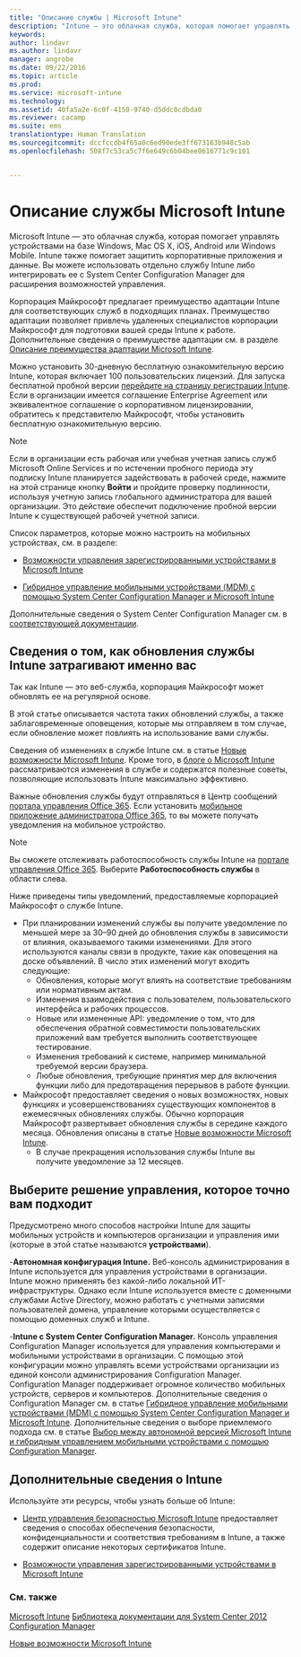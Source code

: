 ```yaml
---
title: "Описание службы | Microsoft Intune"
description: "Intune — это облачная служба, которая помогает управлять устройствами на базе Windows, iOS, Mac OS X, Android и Windows Mobile."
keywords: 
author: lindavr
ms.author: lindavr
manager: angrobe
ms.date: 09/22/2016
ms.topic: article
ms.prod: 
ms.service: microsoft-intune
ms.technology: 
ms.assetid: 40fa5a2e-6c0f-4150-9740-d5ddc0cdbda0
ms.reviewer: cacamp
ms.suite: ems
translationtype: Human Translation
ms.sourcegitcommit: dccfccdb4f65a0c6ed90ede3ff673163b948c5ab
ms.openlocfilehash: 508f7c53ca5c7f6e649c6b04bee0616771c9c101


---
```


# <a name="microsoft-intune-service-description"></a>Описание службы Microsoft Intune

Microsoft Intune — это облачная служба, которая помогает управлять устройствами на базе Windows, Mac OS X, iOS, Android или Windows Mobile. Intune также помогает защитить корпоративные приложения и данные. Вы можете использовать отдельно службу Intune либо интегрировать ее с System Center Configuration Manager для расширения возможностей управления.

Корпорация Майкрософт предлагает преимущество адаптации Intune для соответствующих служб в подходящих планах. Преимущество адаптации позволяет привлечь удаленных специалистов корпорации Майкрософт для подготовки вашей среды Intune к работе. Дополнительные сведения о преимуществе адаптации см. в разделе [Описание преимущества адаптации Microsoft Intune](http://go.microsoft.com/fwlink/?LinkId=619281).

Можно установить 30-дневную бесплатную ознакомительную версию Intune, которая включает 100 пользовательских лицензий. Для запуска бесплатной пробной версии [перейдите на страницу регистрации Intune](http://www.microsoft.com/en-us/server-cloud/products/microsoft-intune/). Если в организации имеется соглашение Enterprise Agreement или эквивалентное соглашение о корпоративном лицензировании, обратитесь к представителю Майкрософт, чтобы установить бесплатную ознакомительную версию.

> [!NOTE]
> Если в организации есть рабочая или учебная учетная запись служб Microsoft Online Services и по истечении пробного периода эту подписку Intune планируется задействовать в рабочей среде, нажмите на этой странице кнопку **Войти** и пройдите проверку подлинности, используя учетную запись глобального администратора для вашей организации. Это действие обеспечит подключение пробной версии Intune к существующей рабочей учетной записи.

Список параметров, которые можно настроить на мобильных устройствах, см. в разделе:

-   [Возможности управления зарегистрированными устройствами в Microsoft Intune](/intune/get-started/mobile-device-management-capabilities-in-microsoft-intune)

-   [Гибридное управление мобильными устройствами (MDM) с помощью System Center Configuration Manager и Microsoft Intune](https://technet.microsoft.com/library/mt627883.aspx)

Дополнительные сведения о System Center Configuration Manager см. в [соответствующей документации](https://technet.microsoft.com/library/mt346023.aspx).

## <a name="learn-how-intune-service-updates-affect-you"></a>Сведения о том, как обновления службы Intune затрагивают именно вас
Так как Intune — это веб-служба, корпорация Майкрософт может обновлять ее на регулярной основе.

В этой статье описывается частота таких обновлений службы, а также заблаговременные оповещения, которые мы отправляем в том случае, если обновление может повлиять на использование вами службы.

Сведения об изменениях в службе Intune см. в статье [Новые возможности Microsoft Intune](/intune/deploy-use/whats-new-in-microsoft-intune). Кроме того, в [блоге о Microsoft Intune](http://blogs.technet.com/b/microsoftintune/) рассматриваются изменения в службе и содержатся полезные советы, позволяющие использовать Intune максимально эффективно.

Важные обновления службы будут отправляться в Центр сообщений [портала управления Office 365](https://portal.office.com/Admin/Default.aspx). Если установить [мобильное приложение администратора Office 365](https://support.office.com/article/Office-365-Admin-Mobile-App-e16f6421-2a1a-4142-bf9d-9846600a060a), то вы можете получать уведомления на мобильное устройство.

> [!NOTE]
> Вы сможете отслеживать работоспособность службы Intune на [портале управления Office 365](https://portal.office.com/Admin/Default.aspx). Выберите **Работоспособность службы** в области слева.  

Ниже приведены типы уведомлений, предоставляемые корпорацией Майкрософт о службе Intune.
-   При планировании изменений службы вы получите уведомление по меньшей мере за 30–90 дней до обновления службы в зависимости от влияния, оказываемого такими изменениями. Для этого используются каналы связи в продукте, такие как оповещения на доске объявлений. В число этих изменений могут входить следующие:
    * Обновления, которые могут влиять на соответствие требованиям или нормативным актам.
    * Изменения взаимодействия с пользователем, пользовательского интерфейса и рабочих процессов.
    * Новые или измененные API: уведомление о том, что для обеспечения обратной совместимости пользовательских приложений вам требуется выполнить соответствующее тестирование.
    * Изменения требований к системе, например минимальной требуемой версии браузера.
    * Любые обновления, требующие принятия мер для включения функции либо для предотвращения перерывов в работе функции.
-   Майкрософт предоставляет сведения о новых возможностях, новых функциях и усовершенствованиях существующих компонентов в ежемесячных обновлениях службы. Обычно корпорация Майкрософт развертывает обновления службы в середине каждого месяца. Обновления описаны в статье [Новые возможности Microsoft Intune](/intune/deploy-use/whats-new-in-microsoft-intune).
    -   В случае прекращения использования службы Intune вы получите уведомление за 12 месяцев.

## <a name="choose-the-management-solution-thats-right-for-you"></a>Выберите решение управления, которое точно вам подходит
Предусмотрено много способов настройки Intune для защиты мобильных устройств и компьютеров организации и управления ими (которые в этой статье называются **устройствами**).

-**Автономная конфигурация Intune.** Веб-консоль администрирования в Intune используется для управления устройствами в организации. Intune можно применять без какой-либо локальной ИТ-инфраструктуры. Однако если Intune используется вместе с доменными службами Active Directory, можно работать с учетными записями пользователей домена, управление которыми осуществляется с помощью доменных служб и Intune.

-**Intune с System Center Configuration Manager.** Консоль управления Configuration Manager используется для управления компьютерами и мобильными устройствами в организации. С помощью этой конфигурации можно управлять всеми устройствами организации из единой консоли администрирования Configuration Manager. Configuration Manager поддерживает огромное количество мобильных устройств, серверов и компьютеров. Дополнительные сведения о Configuration Manager см. в статье [Гибридное управление мобильными устройствами (MDM) с помощью System Center Configuration Manager и Microsoft Intune](https://technet.microsoft.com/library/mt627883.aspx). Дополнительные сведения о выборе приемлемого подхода см. в статье [Выбор между автономной версией Microsoft Intune и гибридным управлением мобильными устройствами с помощью Configuration Manager](https://technet.microsoft.com/en-us/library/mt706478.aspx).


## <a name="learn-more-about-intune"></a>Дополнительные сведения о Intune
Используйте эти ресурсы, чтобы узнать больше об Intune:

- [Центр управления безопасностью Microsoft Intune](http://www.microsoft.com/en-us/server-cloud/products/intune-trust-center/) предоставляет сведения о способах обеспечения безопасности, конфиденциальности и соответствия требованиям в Intune, а также содержит описание некоторых сертификатов Intune.

- [Возможности управления зарегистрированными устройствами в Microsoft Intune](/intune/get-started/mobile-device-management-capabilities-in-microsoft-intune)

### <a name="see-also"></a>См. также
[Microsoft Intune](https://docs.microsoft.com/intune/)
[Библиотека документации для System Center 2012 Configuration Manager](https://technet.microsoft.com/library/gg682041.aspx)

[Новые возможности Microsoft Intune](/intune/deploy-use/whats-new-in-microsoft-intune)



<!--HONumber=Nov16_HO3-->


